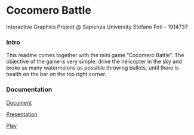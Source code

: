 # Cocomero Battle
Interactive Graphics Project @ Sapienza University
Stefano Foti - 1914737

### Intro
This readme comes together with the mini game ”Cocomero Battle”. The objective of the game is very simple: drive the helicopter in the sky and broke as many watermelons as possible throwing bullets, until there is health on the bar on the top right corner.

### Documentation

[Document](docs/document.pdf)

[Presentation](docs/presentation.pdf)

[Play](https://sapienzainteractivegraphicscourse.github.io/final-project-stefanofoti/)
